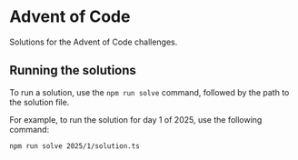# Advent of Code

Solutions for the Advent of Code challenges.

## Running the solutions

To run a solution, use the `npm run solve` command, followed by the path to the solution file.

For example, to run the solution for day 1 of 2025, use the following command:

```bash
npm run solve 2025/1/solution.ts
```
